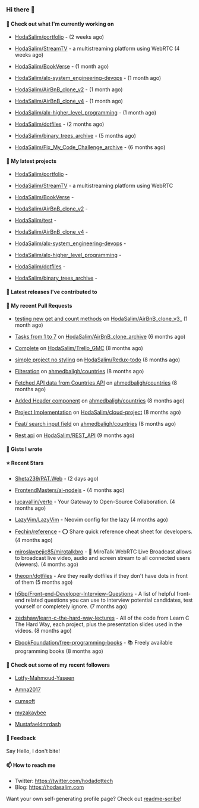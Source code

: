 ### Hi there 👋

#### 👷 Check out what I'm currently working on



- [HodaSalim/portfolio](https://github.com/HodaSalim/portfolio) -  (2 weeks ago)

- [HodaSalim/StreamTV](https://github.com/HodaSalim/StreamTV) - a multistreaming platform using WebRTC (4 weeks ago)

- [HodaSalim/BookVerse](https://github.com/HodaSalim/BookVerse) -  (1 month ago)

- [HodaSalim/alx-system_engineering-devops](https://github.com/HodaSalim/alx-system_engineering-devops) -  (1 month ago)

- [HodaSalim/AirBnB_clone_v2](https://github.com/HodaSalim/AirBnB_clone_v2) -  (1 month ago)

- [HodaSalim/AirBnB_clone_v4](https://github.com/HodaSalim/AirBnB_clone_v4) -  (1 month ago)

- [HodaSalim/alx-higher_level_programming](https://github.com/HodaSalim/alx-higher_level_programming) -  (1 month ago)

- [HodaSalim/dotfiles](https://github.com/HodaSalim/dotfiles) -  (2 months ago)

- [HodaSalim/binary_trees_archive](https://github.com/HodaSalim/binary_trees_archive) -  (5 months ago)

- [HodaSalim/Fix_My_Code_Challenge_archive](https://github.com/HodaSalim/Fix_My_Code_Challenge_archive) -  (6 months ago)

#### 🌱 My latest projects



- [HodaSalim/portfolio](https://github.com/HodaSalim/portfolio) - 

- [HodaSalim/StreamTV](https://github.com/HodaSalim/StreamTV) - a multistreaming platform using WebRTC

- [HodaSalim/BookVerse](https://github.com/HodaSalim/BookVerse) - 

- [HodaSalim/AirBnB_clone_v2](https://github.com/HodaSalim/AirBnB_clone_v2) - 

- [HodaSalim/test](https://github.com/HodaSalim/test) - 

- [HodaSalim/AirBnB_clone_v4](https://github.com/HodaSalim/AirBnB_clone_v4) - 

- [HodaSalim/alx-system_engineering-devops](https://github.com/HodaSalim/alx-system_engineering-devops) - 

- [HodaSalim/alx-higher_level_programming](https://github.com/HodaSalim/alx-higher_level_programming) - 

- [HodaSalim/dotfiles](https://github.com/HodaSalim/dotfiles) - 

- [HodaSalim/binary_trees_archive](https://github.com/HodaSalim/binary_trees_archive) - 


#### 🔭 Latest releases I've contributed to



#### 🔨 My recent Pull Requests



- [testing new get and count methods](https://github.com/HodaSalim/AirBnB_clone_v3_/pull/1) on [HodaSalim/AirBnB_clone_v3_](https://github.com/HodaSalim/AirBnB_clone_v3_) (1 month ago)

- [Tasks from 1 to 7](https://github.com/HodaSalim/AirBnB_clone_archive/pull/3) on [HodaSalim/AirBnB_clone_archive](https://github.com/HodaSalim/AirBnB_clone_archive) (6 months ago)

- [Complete](https://github.com/HodaSalim/Trello_GMC/pull/1) on [HodaSalim/Trello_GMC](https://github.com/HodaSalim/Trello_GMC) (8 months ago)

- [simple project no styling](https://github.com/HodaSalim/Redux-todo/pull/1) on [HodaSalim/Redux-todo](https://github.com/HodaSalim/Redux-todo) (8 months ago)

- [Filteration](https://github.com/ahmedbaligh/countries/pull/8) on [ahmedbaligh/countries](https://github.com/ahmedbaligh/countries) (8 months ago)

- [Fetched API data from Countries API](https://github.com/ahmedbaligh/countries/pull/6) on [ahmedbaligh/countries](https://github.com/ahmedbaligh/countries) (8 months ago)

- [Added Header component](https://github.com/ahmedbaligh/countries/pull/5) on [ahmedbaligh/countries](https://github.com/ahmedbaligh/countries) (8 months ago)

- [Project Implementation](https://github.com/HodaSalim/cloud-project/pull/1) on [HodaSalim/cloud-project](https://github.com/HodaSalim/cloud-project) (8 months ago)

- [Feat/ search input field](https://github.com/ahmedbaligh/countries/pull/3) on [ahmedbaligh/countries](https://github.com/ahmedbaligh/countries) (8 months ago)

- [Rest api](https://github.com/HodaSalim/REST_API/pull/1) on [HodaSalim/REST_API](https://github.com/HodaSalim/REST_API) (9 months ago)


#### 📓 Gists I wrote



#### ⭐ Recent Stars



- [Sheta239/PAT.Web](https://github.com/Sheta239/PAT.Web) -  (2 days ago)

- [FrontendMasters/ai-nodejs](https://github.com/FrontendMasters/ai-nodejs) -  (4 months ago)

- [lucavallin/verto](https://github.com/lucavallin/verto) - Your Gateway to Open-Source Collaboration. (4 months ago)

- [LazyVim/LazyVim](https://github.com/LazyVim/LazyVim) - Neovim config for the lazy (4 months ago)

- [Fechin/reference](https://github.com/Fechin/reference) - ⭕ Share quick reference cheat sheet for developers. (4 months ago)

- [miroslavpejic85/mirotalkbro](https://github.com/miroslavpejic85/mirotalkbro) - 📡 MiroTalk WebRTC Live Broadcast allows to broadcast live video, audio and screen stream to all connected users (viewers). (4 months ago)

- [theopn/dotfiles](https://github.com/theopn/dotfiles) - Are they really dotfiles if they don&#39;t have dots in front of them (5 months ago)

- [h5bp/Front-end-Developer-Interview-Questions](https://github.com/h5bp/Front-end-Developer-Interview-Questions) - A list of helpful front-end related questions you can use to interview potential candidates, test yourself or completely ignore. (7 months ago)

- [zedshaw/learn-c-the-hard-way-lectures](https://github.com/zedshaw/learn-c-the-hard-way-lectures) - All of the code from Learn C The Hard Way, each project, plus the presentation slides used in the videos. (8 months ago)

- [EbookFoundation/free-programming-books](https://github.com/EbookFoundation/free-programming-books) - :books: Freely available programming books (8 months ago)


#### 👯 Check out some of my recent followers



- [Lotfy-Mahmoud-Yaseen](https://github.com/Lotfy-Mahmoud-Yaseen)

- [Amna2017](https://github.com/Amna2017)

- [cumsoft](https://github.com/cumsoft)

- [myzakaybee](https://github.com/myzakaybee)

- [Mustafaeldmrdash](https://github.com/Mustafaeldmrdash)

#### 💬 Feedback

Say Hello, I don't bite!

#### 📫 How to reach me

- Twitter: https://twitter.com/hodadottech
- Blog: https://hodasalim.com

Want your own self-generating profile page? Check out [readme-scribe](https://github.com/muesli/readme-scribe)!


